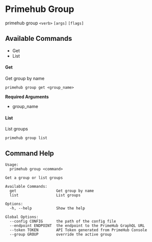 
# Primehub Group

primehub group `<verb>` `[args]` `[flags]`


## Available Commands

* Get
* List



#### Get

Get group by name


```
primehub group get <group_name>
```
**Required Arguments**
* group_name
 


 



#### List

List groups


```
primehub group list
```
 


 


 

## Command Help

```
Usage: 
  primehub group <command>

Get a group or list groups

Available Commands:
  get                  Get group by name
  list                 List groups

Options:
  -h, --help           Show the help

Global Options:
  --config CONFIG      the path of the config file
  --endpoint ENDPOINT  the endpoint to the PrimeHub GraphQL URL
  --token TOKEN        API Token generated from PrimeHub Console
  --group GROUP        override the active group

```